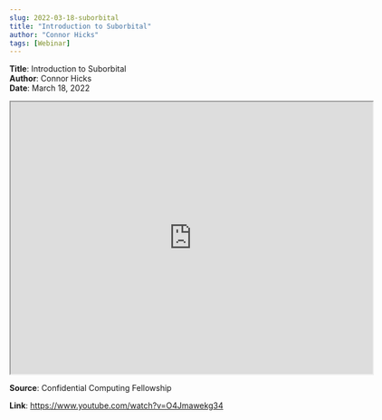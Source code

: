 ```yaml
---
slug: 2022-03-18-suborbital
title: "Introduction to Suborbital"  
author: "Connor Hicks"
tags: [Webinar]
---
```


**Title**: Introduction to Suborbital  
**Author**: Connor Hicks  
**Date**: March 18, 2022    
  
<iframe src="https://www.youtube.com/embed/O4Jmawekg34" height="480" width="640" allowFullScreen></iframe>


**Source**: Confidential Computing Fellowship

**Link**: https://www.youtube.com/watch?v=O4Jmawekg34 
